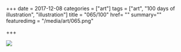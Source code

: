 +++
date = 2017-12-08
categories = ["art"]
tags = ["art", "100 days of illustration", "illustration"]
title = "065/100"
href= ""
summary=""
featuredimg = "/media/art/065.png"

+++

<img src="/media/art/065.png" />
